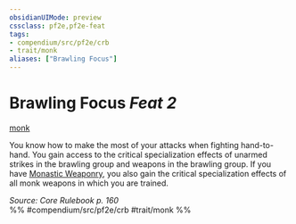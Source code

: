 ```yaml
---
obsidianUIMode: preview
cssclass: pf2e,pf2e-feat
tags:
- compendium/src/pf2e/crb
- trait/monk
aliases: ["Brawling Focus"]
---
```

# Brawling Focus  *Feat 2*  
[monk](../../Rules/traits/monk.md)  


You know how to make the most of your attacks when fighting hand-to-hand. You gain access to the critical specialization effects of unarmed strikes in the brawling group and weapons in the brawling group. If you have [Monastic Weaponry](monastic-weaponry.md), you also gain the critical specialization effects of all monk weapons in which you are trained.

*Source: Core Rulebook p. 160*  
%% #compendium/src/pf2e/crb #trait/monk %%